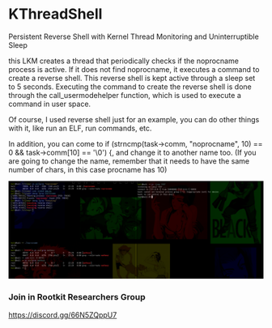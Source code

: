# KThreadShell
Persistent Reverse Shell with Kernel Thread Monitoring and Uninterruptible Sleep

this LKM creates a thread that periodically checks if the noprocname process is active. If it does not find noprocname, it executes a command to create a reverse shell. This reverse shell is kept active through a sleep set to 5 seconds. Executing the command to create the reverse shell is done through the call_usermodehelper function, which is used to execute a command in user space.

Of course, I used reverse shell just for an example, you can do other things with it, like run an ELF, run commands, etc.

In addition, you can come to if (strncmp(task->comm, "noprocname", 10) == 0 && task->comm[10] == '\0') {, and change it to another name too. (If you are going to change the name, remember that it needs to have the same number of chars, in this case procname has 10)

<p align="center"><img src="image2.png"></p>

### Join in Rootkit Researchers Group

https://discord.gg/66N5ZQppU7
